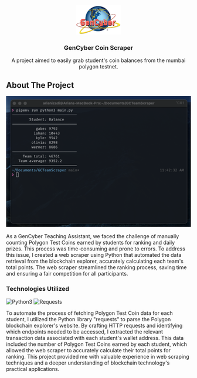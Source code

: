 <p id="readme-top" />

<div align="center">
    <img src="/assets/logo.webp" alt="Logo" height="80">
  <h3 align="center">GenCyber Coin Scraper</h3>

  <p align="center">
    A project aimed to easily grab student's coin balances from the mumbai polygon testnet.
    </br>
  </p>
</div>

## About The Project

![Product Name Screen Shot](/assets/usage.png)

As a GenCyber Teaching Assistant, we faced the challenge of manually counting Polygon Test Coins earned by students for ranking and daily prizes. This process was time-consuming and prone to errors. To address this issue, I created a web scraper using Python that automated the data retrieval from the blockchain explorer, accurately calculating each team's total points. The web scraper streamlined the ranking process, saving time and ensuring a fair competition for all participants.

### Technologies Utilized

![Python3](https://img.shields.io/badge/Python3-3776AB?style=for-the-badge&logo=python&logoColor=white)
![Requests](https://img.shields.io/badge/Requests-1DA1F2?style=for-the-badge&logo=python&logoColor=white)

To automate the process of fetching Polygon Test Coin data for each student, I utilized the Python library "requests" to parse the Polygon blockchain explorer's website. By crafting HTTP requests and identifying which endpoints needed to be accessed, I extracted the relevant transaction data associated with each student's wallet address. This data included the number of Polygon Test Coins earned by each student, which allowed the web scraper to accurately calculate their total points for ranking. This project provided me with valuable experience in web scraping techniques and a deeper understanding of blockchain technology's practical applications.
